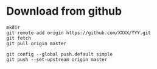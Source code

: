 

# Download from github
```
mkdir
git remote add origin https://github.com/XXXX/YYY.git
git fetch 
git pull origin master

git config --global push.default simple
git push --set-upstream origin master

```

